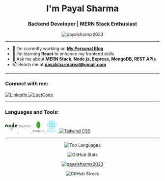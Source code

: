 <h1 align="center">I'm Payal Sharma</h1>
<h3 align="center">Backend Developer | MERN Stack Enthusiast</h3>

<p align="center">
    <img src="https://komarev.com/ghpvc/?username=payalsharma2023&label=Profile%20views&color=0e75b6&style=flat" alt="payalsharma2023" />
</p>

---

- 🔭 I’m currently working on **[My Personal Blog](https://github.com/PayalSharma2023/PersonalBlog)**  
- 🌱 I’m learning **React** to enhance my frontend skills  
- 💬 Ask me about **MERN Stack, Node.js, Express, MongoDB, REST APIs**  
- 📫 Reach me at **payalsharmareal@gmail.com**

---

<h3 align="left">Connect with me:</h3>
<p align="left">
    <a href="https://linkedin.com/in/payal-sharma" target="blank">
        <img align="center" src="https://raw.githubusercontent.com/rahuldkjain/github-profile-readme-generator/master/src/images/icons/Social/linked-in-alt.svg" alt="LinkedIn" height="30" width="40" />
    </a>
    <a href="https://www.leetcode.com/payalsharma2024" target="blank">
        <img align="center" src="https://raw.githubusercontent.com/rahuldkjain/github-profile-readme-generator/master/src/images/icons/Social/leet-code.svg" alt="LeetCode" height="30" width="40" />
    </a>
</p>

---

<h3 align="left">Languages and Tools:</h3>
<p align="left">
    <a href="https://nodejs.org" target="_blank">
        <img src="https://raw.githubusercontent.com/devicons/devicon/master/icons/nodejs/nodejs-original-wordmark.svg" alt="Node.js" width="40" height="40"/>
    </a>
    <a href="https://expressjs.com" target="_blank">
        <img src="https://raw.githubusercontent.com/devicons/devicon/master/icons/express/express-original-wordmark.svg" alt="Express.js" width="40" height="40"/>
    </a>
    <a href="https://www.mongodb.com/" target="_blank">
        <img src="https://raw.githubusercontent.com/devicons/devicon/master/icons/mongodb/mongodb-original-wordmark.svg" alt="MongoDB" width="40" height="40"/>
    </a>
    <a href="https://reactjs.org/" target="_blank">
        <img src="https://raw.githubusercontent.com/devicons/devicon/master/icons/react/react-original-wordmark.svg" alt="React" width="40" height="40"/>
    </a>
    <a href="https://tailwindcss.com/" target="_blank">
        <img src="https://www.vectorlogo.zone/logos/tailwindcss/tailwindcss-icon.svg" alt="Tailwind CSS" width="40" height="40"/>
    </a>
</p>

---

<p align="center">
    <img src="https://github-readme-stats.vercel.app/api/top-langs?username=payalsharma2023&show_icons=true&theme=dark&locale=en&layout=compact" alt="Top Languages" />
</p>

<p align="center">
    <img src="https://github-readme-stats.vercel.app/api?username=payalsharma2023&show_icons=true&theme=dark&locale=en" alt="GitHub Stats" />
</p>

<p align="center">
    <a href="https://github.com/ryo-ma/github-profile-trophy"><img src="https://github-profile-trophy.vercel.app/?username=payalsharma2023&theme=darkhub" alt="payalsharma2023" /></a>
</p>

<p align="center">
    <img src="https://github-readme-streak-stats.herokuapp.com/?user=payalsharma2023&theme=dark" alt="GitHub Streak" />
</p>
